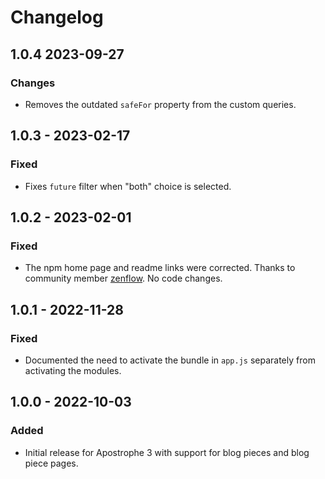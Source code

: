 # Changelog

## 1.0.4 2023-09-27

### Changes

- Removes the outdated `safeFor` property from the custom queries.

## 1.0.3 - 2023-02-17

### Fixed

- Fixes `future` filter when "both" choice is selected.

## 1.0.2 - 2023-02-01

### Fixed

- The npm home page and readme links were corrected. Thanks to community member [zenflow](https://github.com/zenflow). No code changes.
  
## 1.0.1 - 2022-11-28

### Fixed

- Documented the need to activate the bundle in `app.js` separately from activating the modules.

## 1.0.0 - 2022-10-03

### Added

- Initial release for Apostrophe 3 with support for blog pieces and blog piece pages.
